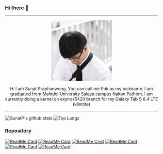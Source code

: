 ### Hi there 👋
---

<p align="center">
<img src="https://raw.githubusercontent.com/SunatP/sunatp/main/img/profile.jpeg" width="200" height="200">
</p>

<p align="center"> Hi I am Sunat Praphanwong, You can call me Pok as my nickname. I am graduated from Mahidol University Salaya campus Nakon Pathom. I am currently doing a kernel on exynos5420 branch for my Galaxy Tab S 8.4 LTE (klimtlte) </p>


---
![SunatP's github stats](https://github-readme-stats.vercel.app/api?username=SunatP&show_icons=true&theme=vue-dark)
![Top Langs](https://github-readme-stats.vercel.app/api/top-langs/?username=SunatP&layout=compact&theme=vue-dark)

### Repository 

[![ReadMe Card](https://github-readme-stats.vercel.app/api/pin/?username=SunatP&repo=android_kernel_samsung_exynos5420&theme=vue&icon_color=5c6bc0)](https://github.com/SunatP/android_kernel_samsung_exynos5420)
[![ReadMe Card](https://github-readme-stats.vercel.app/api/pin/?username=SunatP&theme=vue&icon_color=5c6bc0&repo=RaspberryPI_Streaming)](https://github.com/SunatP/RaspberryPI_Streaming)
[![ReadMe Card](https://github-readme-stats.vercel.app/api/pin/?username=SunatP&repo=Simple_Chat&theme=vue&icon_color=5c6bc0)](https://github.com/SunatP/Simple_Chat)
[![ReadMe Card](https://github-readme-stats.vercel.app/api/pin/?username=SunatP&repo=Java&theme=vue&icon_color=5c6bc0)](https://github.com/SunatP/Java)
[![ReadMe Card](https://github-readme-stats.vercel.app/api/pin/?username=SunatP&repo=ITCS446_Embedded_System&theme=vue&icon_color=5c6bc0)](https://github.com/SunatP/ITCS446_Embedded_System)
[![ReadMe Card](https://github-readme-stats.vercel.app/api/pin/?username=SunatP&repo=ITCS443_Parallel&theme=vue&icon_color=5c6bc0)](https://github.com/SunatP/ITCS443_Parallel)

<!--
**SunatP/sunatp** is a ✨ _special_ ✨ repository because its `README.md` (this file) appears on your GitHub profile.

Here are some ideas to get you started:

- 🔭 I’m currently working on ...
- 🌱 I’m currently learning ...
- 👯 I’m looking to collaborate on ...
- 🤔 I’m looking for help with ...
- 💬 Ask me about ...
- 📫 How to reach me: ...
- 😄 Pronouns: ...
- ⚡ Fun fact: ...
-->
